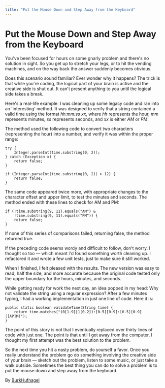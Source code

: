```yaml
---
title: "Put the Mouse Down and Step Away from the Keyboard"
---
```


# Put the Mouse Down and Step Away from the Keyboard

You've been focused for hours on some gnarly problem and there's no solution in sight. So you get up to stretch your legs, or to hit the vending machines, and on the way back the answer suddenly becomes obvious.

Does this scenario sound familiar? Ever wonder why it happens? The trick is that while you're coding, the logical part of your brain is active and the creative side is shut out. It can't present anything to you until the logical side takes a break.

Here's a real-life example: I was cleaning up some legacy code and ran into an 'interesting' method. It was designed to verify that a string contained a valid time using the format *hh:mm:ss xx*, where *hh* represents the hour, *mm* represents minutes, *ss* represents seconds, and *xx* is either *AM* or *PM*.

The method used the following code to convert two characters (representing the hour) into a number, and verify it was within the proper range:

```
try {
    Integer.parseInt(time.substring(0, 2));
} catch (Exception x) {
    return false;
}

if (Integer.parseInt(time.substring(0, 2)) > 12) {
    return false;
}
```

The same code appeared twice more, with appropriate changes to the character offset and upper limit, to test the minutes and seconds. The method ended with these lines to check for AM and PM:

```
if (!time.substring(9, 11).equals("AM") &
    !time.substring(9, 11).equals("PM")) {
    return false;
}
```

If none of this series of comparisons failed, returning false, the method returned true.

If the preceding code seems wordy and difficult to follow, don't worry. I thought so too — which meant I'd found something worth cleaning up. I refactored it and wrote a few unit tests, just to make sure it still worked.

When I finished, I felt pleased with the results. The new version was easy to read, half the size, and more accurate because the original code tested only the upper boundary for the hours, minutes, and seconds.

While getting ready for work the next day, an idea popped in my head: Why not validate the string using a regular expression? After a few minutes typing, I had a working implementation in just one line of code. Here it is:

```
public static boolean validateTime(String time) {
    return time.matches("(0[1-9]|1[0-2]):[0-5][0-9]:[0-5][0-9] ([AP]M)");
}
```

The point of this story is not that I eventually replaced over thirty lines of code with just one. The point is that until I got away from the computer, I thought my first attempt was the best solution to the problem.

So the next time you hit a nasty problem, do yourself a favor. Once you really understand the problem go do something involving the creative side of your brain — sketch out the problem, listen to some music, or just take a walk outside. Sometimes the best thing you can do to solve a problem is to put the mouse down and step away from the keyboard.

By [BurkHufnagel](http://programmer.97things.oreilly.com/wiki/index.php/BurkHufnagel)
